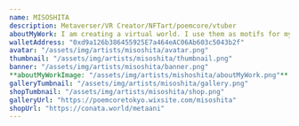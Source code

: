 ```yaml
---
name: MISOSHITA
description: Metaverser/VR Creator/NFTart/poemcore/vtuber
aboutMyWork: I am creating a virtual world. I use them as motifs for my video and painting works. I'm participating in the　"Metaan"project. Metaani is CryptoArt Collaboration Avatar for metaverse.
walletAddress: "0xd9a126b386455925E7a464eAC06Ab603c5043b2f"
avatar: "/assets/img/artists/misoshita/avatar.png"
thumbnail: "/assets/img/artists/misoshita/thumbnail.png"
banner: "/assets/img/artists/misoshita/banner.png"
**aboutMyWorkImage: "/assets/img/artists/mishoshita/aboutMyWork.png"**
galleryTumbnail: "/assets/img/artists/misoshita/gallery.png"
shopTumbnail: "/assets/img/artists/misoshita/shop.png"
galleryUrl: "https://poemcoretokyo.wixsite.com/misoshita"
shopUrl: "https://conata.world/metaani"
---
```

